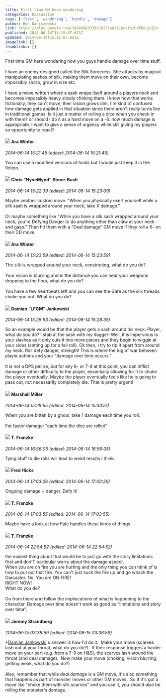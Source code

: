 ```yaml
---
title: First time GM here wondering
categories: Discussion
tags: ['first', 'wondering', 'handle', 'damage']
author: Ben Daniszewski
link: https://plus.google.com/109899632337201714611/posts/bdFbeuyjEpr
published: 2014-06-14T15:15:07.621Z
updated: 2014-06-14T15:15:07.621Z
imagelink: []
thumblinks: []
---
```


First time GM here wondering how you guys handle damage over time stuff.<br /><br />I have an enemy designed called the Silk Sorceress. She attacks by magical manipulating sashes of silk, making them move on their own, become impossibly sharp, grow in size etc.<br /><br />I have a move written where a sash wraps itself around a players neck and becomes impossibly heavy slowly choking them. I know how that works fictionally, they can&#39;t move, their vision grows dim. I&#39;m kind of confused how damage gets applied in that situation since there aren&#39;t really turns like in traditional games. Is it just a matter of rolling a dice when you check in with them? or should I do it as a hard move on a -6. how much damage is appropriate. I want to give a sense of urgency while still giving my players so opportunity to react?
<div id='comment z13xxdmhts21dt0ij04ccvdbvovlhrlwibo'>
  <h4><img src='{{site.baseurl}}//images/avatars/115723089379701254750_photo.jpg'> Ara Winter</h4>
      <p><cite>2014-06-14 15:21:45 (edited: 2014-06-14 15:21:45)</cite></p>
        <p>You can use a modified versions of holds but I would just keep it in the fiction.</p>
</div>
        

<div id='comment z13xxdmhts21dt0ij04ccvdbvovlhrlwibo'>
  <h4><img src='{{site.baseurl}}//images/avatars/108053817066303198241_photo.jpg'> Chris “HyveMynd” Stone-Bush</h4>
      <p><cite>2014-06-14 15:22:39 (edited: 2014-06-14 15:23:09)</cite></p>
        <p>Maybe another custom move. &quot;When you physically exert yourself while a silk sash is wrapped around your neck, take X damage.&quot;<br /><br />Or maybe something like &quot;While you have a silk sash wrapped around your neck, you&#39;re Defying Danger to do anything other than claw at your neck and gasp.&quot; Then hit them with a &quot;Deal damage&quot; GM move if they roll a 6- on their DD move.</p>
</div>
        

<div id='comment z13xxdmhts21dt0ij04ccvdbvovlhrlwibo'>
  <h4><img src='{{site.baseurl}}//images/avatars/115723089379701254750_photo.jpg'> Ara Winter</h4>
      <p><cite>2014-06-14 15:23:59 (edited: 2014-06-14 15:23:59)</cite></p>
        <p>The silk is wrapped around your neck, constricting, what do you do?<br /><br />Your vision is blurring and in the distance you can hear your weapons dropping to the floor, what do you do?<br /><br />You have a few heartbeats left and you can see the Gate as the silk threads choke you out. What do you do?</p>
</div>
        

<div id='comment z13xxdmhts21dt0ij04ccvdbvovlhrlwibo'>
  <h4><img src='{{site.baseurl}}//images/avatars/100476170927206311405_photo.jpg'> Damian “LFGM” Jankowski</h4>
      <p><cite>2014-06-14 15:26:53 (edited: 2014-06-14 15:28:35)</cite></p>
        <p>So an example would be that the player gets a sash around his neck. Player, what do you do? I stab at the sash with my dagger! Well, it is impervious to your slashes as it only cuts it into more pieces and they begin to wiggle at your sides (setting up for a fail roll). Ok then, I try to rip it apart from around my neck. Roll defy danger, strength! This is where the tug of war between player actions and your &quot;damage over time occurs.&quot; <br /><br />It is not a DPS per se, but for any 6- or 7-9 at  this point, you can inflict damage or other difficulty to the player, essentially allowing for it to choke the player eventually.﻿ Maybe the player eventually feels like he is going to pass out, not necessarily completely die. That is pretty urgent!</p>
</div>
        

<div id='comment z13xxdmhts21dt0ij04ccvdbvovlhrlwibo'>
  <h4><img src='{{site.baseurl}}//images/avatars/113927217394445366066_photo.jpg'> Marshall Miller</h4>
      <p><cite>2014-06-14 15:28:55 (edited: 2014-06-14 15:33:51)</cite></p>
        <p>When you are bitten by a ghoul, take 1 damage each time you roll. ﻿<br /><br />For faster damage: &quot;each time the dice are rolled&quot;</p>
</div>
        

<div id='comment z13xxdmhts21dt0ij04ccvdbvovlhrlwibo'>
  <h4><img src='{{site.baseurl}}//images/avatars/110330901807759406775_photo.jpg'> T. Franzke</h4>
      <p><cite>2014-06-14 16:56:05 (edited: 2014-06-14 16:56:05)</cite></p>
        <p>Tying stuff to die rolls will lead to weird results i think. </p>
</div>
        

<div id='comment z13xxdmhts21dt0ij04ccvdbvovlhrlwibo'>
  <h4><img src='{{site.baseurl}}//images/avatars/105843491826683668595_photo.jpg'> Fred Hicks</h4>
      <p><cite>2014-06-14 17:03:26 (edited: 2014-06-14 17:03:26)</cite></p>
        <p>Ongoing damage = danger. Defy it!</p>
</div>
        

<div id='comment z13xxdmhts21dt0ij04ccvdbvovlhrlwibo'>
  <h4><img src='{{site.baseurl}}//images/avatars/110330901807759406775_photo.jpg'> T. Franzke</h4>
      <p><cite>2014-06-14 17:03:55 (edited: 2014-06-14 17:03:55)</cite></p>
        <p>Maybe have a look at how Fate handles these kinds of things</p>
</div>
        

<div id='comment z13xxdmhts21dt0ij04ccvdbvovlhrlwibo'>
  <h4><img src='{{site.baseurl}}//images/avatars/110330901807759406775_photo.jpg'> T. Franzke</h4>
      <p><cite>2014-06-14 22:54:52 (edited: 2014-06-14 22:54:52)</cite></p>
        <p>the easiest thing about that would be to just go with the story limitations first and don&#39;T particular worry about the damage aspect. <br />When you are on fire you are hurting and the only thing you can htink of is how to put out that fire. You can&#39;t just suck the fire up and go whack the Oarcaster. No. You are ON FIRE! <br />RIGHT NOW!<br />What do you do? <br /><br />Go from there and follow the impliucations of what is happening to the character. Damage over time doesn&#39;t work as good as &quot;limitations and story over time&quot;. </p>
</div>
        

<div id='comment z13xxdmhts21dt0ij04ccvdbvovlhrlwibo'>
  <h4><img src='{{site.baseurl}}//images/avatars/102595580176380683252_photo.jpg'> Jeremy Strandberg</h4>
      <p><cite>2014-06-15 03:38:59 (edited: 2014-06-15 03:38:59)</cite></p>
        <p><span class="proflinkWrapper"><span class="proflinkPrefix">+</span><a class="proflink" href="https://plus.google.com/100476170927206311405" oid="100476170927206311405">Damian Jankowski</a></span>&#39;s answer is how I&#39;d do it.  Make your move (scarves lash out at your throat, what do you do?).  If their response triggers a harder move on your part (e.g. from a 7-9 on H&amp;S), the scarves lash around the throat (and deal damage).  Now make your move (choking, vision blurring, getting weak, what do you do?). <br /><br />Also, remember that while <i>deal damage</i> is a GM move, it&#39;s also something that happens as part of monster moves or other GM moves.  So if it&#39;s got a move like &quot;choke them with silk scarves&quot; and you use it, you should <i>also</i> be rolling the monster&#39;s damage.</p>
</div>
        